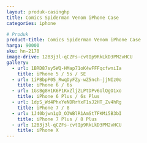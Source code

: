 ```yaml
---
layout: produk-casinghp
title: Comics Spiderman Venom iPhone Case
categories: iphone

# Produk
product-title: Comics Spiderman Venom iPhone Case
harga: 90000
sku: hn-2170
image-drive: 12B3j3l-qCZFs-cvtIp9RkLkD3PM2vHCU
gallery:
  - url: 1BRD87sy5WQ-HMap71oK4wFFFqcfwniIa
    title: iPhone 5 / 5s / SE
  - url: 1iPBbpP05_RwqDyFZy-wZ5nch-jjNIz0o
    title: iPhone 6 / 6s
  - url: 1GsBg8H1K6P1KxZljZLPtDPv6UlQgO1xo
    title: iPhone 6 Plus / 6s Plus
  - url: 1dpS_Wd4PhxYeNDRrYxF1sJ2HT_Zv4hRg
    title: iPhone 7 / 8
  - url: 1J40bjwn1gD_O3WBlR1AmStTFKMi5B3bI
    title: iPhone 7 Plus / 8 Plus
  - url: 12B3j3l-qCZFs-cvtIp9RkLkD3PM2vHCU
    title: iPhone X
---
```

